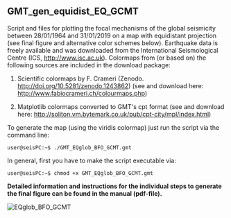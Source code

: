 ## GMT_gen_equidist_EQ_GCMT

Script and files for plotting the focal mechanisms of the global seismicity between 28/01/1964 and 31/01/2019 on a map with equidistant projection (see final figure and alternative color schemes below). 
Earthquake data is freely available and was downloaded from the International Seismological Centre (ICS, http://www.isc.ac.uk).
Colormaps from (or based on) the following sources are included in the download package:

  1) Scientific colormaps by F. Crameri (Zenodo. http://doi.org/10.5281/zenodo.1243862)
    (see and download here: http://www.fabiocrameri.ch/colourmaps.php)

  2) Matplotlib colormaps converted to GMT's cpt format (see and download here: http://soliton.vm.bytemark.co.uk/pub/cpt-city/mpl/index.html)

To generate the map (using the viridis colormap) just run the script via the command line:

```console
user@seisPC:~$ ./GMT_EQglob_BFO_GCMT.gmt
```
In general, first you have to make the script executable via:
```console
user@seisPC:~$ chmod +x GMT_EQglob_BFO_GCMT.gmt
```
**Detailed information and instructions for the individual steps to generate the final figure can be found in the manual (pdf-file).**

![EQglob_BFO_GCMT](https://user-images.githubusercontent.com/23025878/60886227-b1c46680-a251-11e9-968c-80353174f7ab.png)
